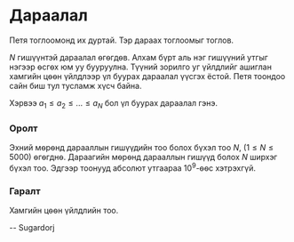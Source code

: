 Дараалал
========
Петя тоглоомонд их дуртай. Тэр дараах тоглоомыг тоглов.

$N$ гишүүнтэй дараалал ѳгѳгдѳв. Алхам бүрт аль нэг гишүүний утгыг нэгээр ѳсгѳх
юм уу бууруулна. Түүний зорилго уг үйлдлийг ашиглан хамгийн цѳѳн үйлдлээр үл
буурах дараалал үүсгэх ёстой. Петя тоондоо сайн биш тул тусламж хүсч байна.

Хэрвээ $a_1 ≤ a_2 ≤ ... ≤ a_N$ бол үл буурах дараалал гэнэ.


### Оролт
Эхний мѳрѳнд дарааллын гишүүдийн тоо болох бүхэл тоо $N$, $(1 ≤ N ≤ 5000)$
ѳгѳгднѳ. Дараагийн мѳрѳнд дарааллын гишүүд болох $N$ ширхэг бүхэл тоо. Эдгээр
тоонууд абсолют утгаараа $10^9$-ѳѳс хэтрэхгүй.


### Гаралт
Хамгийн цѳѳн үйлдлийн тоо.

-- Sugardorj
